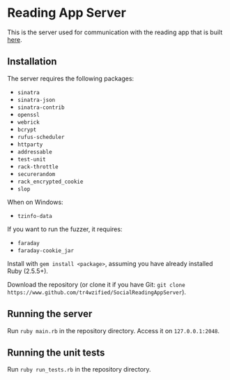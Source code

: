 # Reading App Server
This is the server used for communication with the reading app that is built [here](https://www.github.com/tr4wzified/socialreadingapp).

## Installation
The server requires the following packages:
- `sinatra`
- `sinatra-json`
- `sinatra-contrib`
- `openssl`
- `webrick`
- `bcrypt`
- `rufus-scheduler`
- `httparty`
- `addressable`
- `test-unit`
- `rack-throttle`
- `securerandom`
- `rack_encrypted_cookie`
- `slop`

When on Windows:
- `tzinfo-data`

If you want to run the fuzzer, it requires:
- `faraday`
- `faraday-cookie_jar`

Install with `gem install <package>`, assuming you have already installed Ruby (2.5.5+).

Download the repository (or clone it if you have Git: `git clone https://www.github.com/tr4wzified/SocialReadingAppServer`).

## Running the server
Run `ruby main.rb` in the repository directory. Access it on `127.0.0.1:2048`.

## Running the unit tests
Run `ruby run_tests.rb` in the repository directory.
